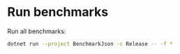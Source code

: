# Run benchmarks

Run all benchmarks:
``` bash
dotnet run --project BenchmarkJson -c Release -- -f *
```
